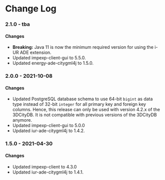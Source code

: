Change Log
==========

### 2.1.0 - tba

#### Changes
* **Breaking:** Java 11 is now the minimum required version for using the i-UR ADE extension.
* Updated impexp-client-gui to 5.5.0.
* Updated energy-ade-citygml4j to 1.5.0.

### 2.0.0 - 2021-10-08

#### Changes
* Updated PostgreSQL database schema to use 64-bit `bigint` as data type instead of 32-bit `integer` for all
  primary key and foreign key columns. Hence, this release can only be used with version 4.2.x of the 3DCityDB.
  It is not compatible with previous versions of the 3DCityDB anymore.
* Updated impexp-client-gui to 5.0.0
* Updated iur-ade-citygml4j to 1.4.2.

### 1.5.0 - 2021-04-30

#### Changes
* Updated impexp-client to 4.3.0
* Updated iur-ade-citygml4j to 1.4.1.